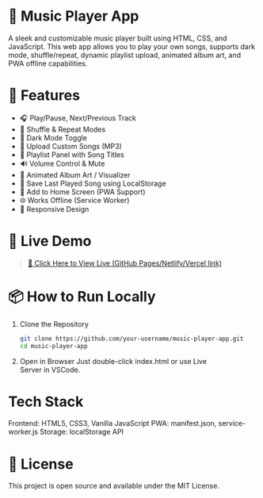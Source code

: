 # 🎵 Music Player App

A sleek and customizable music player built using HTML, CSS, and JavaScript. This web app allows you to play your own songs, supports dark mode, shuffle/repeat, dynamic playlist upload, animated album art, and PWA offline capabilities.

# 🌟 Features

- 🎧 Play/Pause, Next/Previous Track
- 🔁 Shuffle & Repeat Modes
- 🌙 Dark Mode Toggle
- 🎼 Upload Custom Songs (MP3)
- 🎵 Playlist Panel with Song Titles
- 🔊 Volume Control & Mute
- 🎨 Animated Album Art / Visualizer
- 💾 Save Last Played Song using LocalStorage
- 📲 Add to Home Screen (PWA Support)
- 🌐 Works Offline (Service Worker)
- 📱 Responsive Design

# 🚀 Live Demo

> [🔗 Click Here to View Live (GitHub Pages/Netlify/Vercel link)](https://your-deployment-link.com)


# 📦 How to Run Locally

1. Clone the Repository
   ```bash
   git clone https://github.com/your-username/music-player-app.git
   cd music-player-app

2. Open in Browser
Just double-click index.html or use Live Server in VSCode.

# Tech Stack
Frontend: HTML5, CSS3, Vanilla JavaScript
PWA: manifest.json, service-worker.js
Storage: localStorage API

# 📄 License
This project is open source and available under the MIT License.

